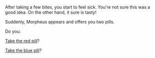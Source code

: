 After taking a few bites, you start to feel sick.  You're not sure this was a
good idea.  On the other hand, it sure is tasty!

Suddenly, Morpheus appears and offers you two pills.

Do you:

[Take the red pill](pills/redpill.md)?

[Take the blue pill](pills/bluepill.md)?
